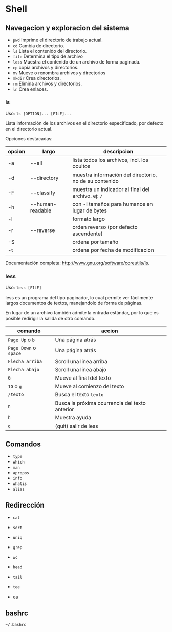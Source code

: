 # Shell

## Navegacion y exploracion del sistema

- `pwd` Imprime el directorio de trabajo actual.
- `cd` Cambia de directorio.
- `ls` Lista el contenido del directorio.
- `file` Determina el tipo de archivo
- `less` Muestra el contenido de un archivo de forma paginada.
- `cp` copia archivos y directorios.
- `mv` Mueve o renombra archivos y directorios
- `mkdir` Crea directorios.
- `rm` Elimina archivos y directorios.
- `ln` Crea enlaces.

### ls

Uso: `ls [OPTION]... [FILE]...`

Lista información de los archivos en el directorio especificado, por defecto en el directorio actual.

Opciones destacadas:

| opcion | largo            | descripcion |
---------|------------------|-------------|
| -a     | --all            | lista todos los archivos, incl. los ocultos  |
| -d     | --directory      | muestra información del directorio, no de su contenido |
| -F     | --classify       | muestra un indicador al final del archivo. ej: `/` |
| -h     | --human-readable | con -l tamaños para humanos en lugar de bytes |
| -l     |                  | formato largo      |
| -r     | --reverse        | orden reverso (por defecto ascendente) |
| -S     |                  | ordena por tamaño |
| -t     |                  | ordena por fecha de modificacion |

Documentación completa: <http://www.gnu.org/software/coreutils/ls>.

### less

Uso: `less [FILE]`

less es un programa del tipo paginador, lo cual permite ver fácilmente largos documentos de textos, manejandolo de forma de páginas.

En lugar de un archivo también admite la entrada estándar, por lo que es posible redirigir la salida de otro comando.

| comando               | accion                      |
|-----------------------|-----------------------------|
| `Page Up` o `b`       | Una página atrás            |
| `Page Down` o `space` | Una página atrás            |
| `Flecha arriba`       | Scroll una linea arriba     |
| `Flecha abajo`        | Scroll una linea abajo      |
| `G`                   | Mueve al final del texto    |
| `1G` o `g`            | Mueve al comienzo del texto |
| `/texto`              | Busca el texto `texto`      |
| `n`                   | Busca la próxima ocurrencia del texto anterior |
| `h`                   | Muestra ayuda               |
| `q`                   | (quit) salir de less        |

## Comandos

- `type`
- `which`
- `man`
- `apropos`
- `info`
- `whatis`
- `alias`

## Redirección

- `cat`
- `sort`
- `uniq`
- `grep`
- `wc`
- `head`
- `tail`
- `tee`

- [ea](##_Navegacion_y_exploracion_del_sistema)

## bashrc

`~/.bashrc`
